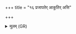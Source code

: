 +++
title = "१६ प्रजापतेर् आकूतिर् असि"

+++
<details><summary>मूलम् (GR)</summary>

प्रजापतेर् आकूतिर् असि साहस्री पुष्टिः ।  
प्रजापतेर् आकूत्याहं साहस्र्या पुष्ट्या  
साहस्रान् पशून् पुषेयम् ॥
</details>